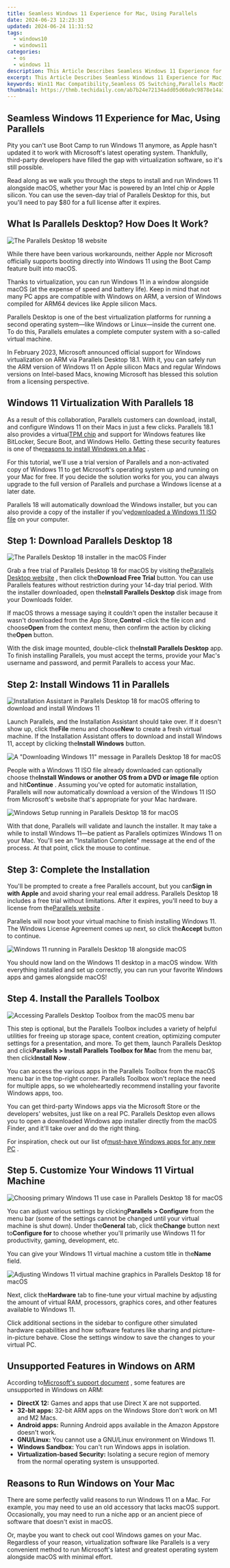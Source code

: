 ```yaml
---
title: Seamless Windows 11 Experience for Mac, Using Parallels
date: 2024-06-23 12:23:33
updated: 2024-06-24 11:31:52
tags:
  - windows10
  - windows11
categories:
  - os
  - windows 11
description: This Article Describes Seamless Windows 11 Experience for Mac, Using Parallels
excerpt: This Article Describes Seamless Windows 11 Experience for Mac, Using Parallels
keywords: Win11 Mac Compatibility,Seamless OS Switching,Parallels MacOS,Mac to Windows Transition,Easy Windows on Mac,Parallels Windows 11,Cross-Platform Access
thumbnail: https://thmb.techidaily.com/ab7b24e72134add05d60a9c9878e14a3ae56dcbc709b29d6e1455394b97ec52a.jpg
---
```


## Seamless Windows 11 Experience for Mac, Using Parallels

 Pity you can't use Boot Camp to run Windows 11 anymore, as Apple hasn't updated it to work with Microsoft's latest operating system. Thankfully, third-party developers have filled the gap with virtualization software, so it's still possible.

 Read along as we walk you through the steps to install and run Windows 11 alongside macOS, whether your Mac is powered by an Intel chip or Apple silicon. You can use the seven-day trial of Parallels Desktop for this, but you'll need to pay $80 for a full license after it expires.

## What Is Parallels Desktop? How Does It Work?

![The Parallels Desktop 18 website](https://static1.makeuseofimages.com/wordpress/wp-content/uploads/2023/03/parallels-desktop-18-website.jpg)

 While there have been various workarounds, neither Apple nor Microsoft officially supports booting directly into Windows 11 using the Boot Camp feature built into macOS.

 Thanks to virtualization, you can run Windows 11 in a window alongside macOS (at the expense of speed and battery life). Keep in mind that not many PC apps are compatible with Windows on ARM, a version of Windows compiled for ARM64 devices like Apple silicon Macs.

 Parallels Desktop is one of the best virtualization platforms for running a second operating system—like Windows or Linux—inside the current one. To do this, Parallels emulates a complete computer system with a so-called virtual machine.

 In February 2023, Microsoft announced official support for Windows virtualization on ARM via Parallels Desktop 18.1\. With it, you can safely run the ARM version of Windows 11 on Apple silicon Macs and regular Windows versions on Intel-based Macs, knowing Microsoft has blessed this solution from a licensing perspective.

## Windows 11 Virtualization With Parallels 18

 As a result of this collaboration, Parallels customers can download, install, and configure Windows 11 on their Macs in just a few clicks. Parallels 18.1 also provides a virtual[TPM chip](https://www.makeuseof.com/what-is-a-trusted-platform-module-tpm/) and support for Windows features like BitLocker, Secure Boot, and Windows Hello. Getting these security features is one of the[reasons to install Windows on a Mac](https://www.makeuseof.com/tag/reasons-install-windows-mac/) .

 For this tutorial, we'll use a trial version of Parallels and a non-activated copy of Windows 11 to get Microsoft's operating system up and running on your Mac for free. If you decide the solution works for you, you can always upgrade to the full version of Parallels and purchase a Windows license at a later date.

 Parallels 18 will automatically download the Windows installer, but you can also provide a copy of the installer if you've[downloaded a Windows 11 ISO file](https://www.makeuseof.com/windows-11-download-iso/) on your computer.

## Step 1: Download Parallels Desktop 18

![The Parallels Desktop 18 installer in the macOS Finder](https://static1.makeuseofimages.com/wordpress/wp-content/uploads/2023/03/parallels-desktop-18-macos-installer-finder.jpg)

 Grab a free trial of Parallels Desktop 18 for macOS by visiting the[Parallels Desktop website](https://parallels.sjv.io/c/119570/1081277/13842?subId1=UUmuoUeUpU2013712&subId2=emuo&u=https%3A%2F%2Fwww.parallels.com%2Fproducts%2Fdesktop%2Ftrial%2F) , then click the**Download Free Trial** button. You can use Parallels features without restriction during your 14-day trial period. With the installer downloaded, open the**Install Parallels Desktop** disk image from your Downloads folder.

 If macOS throws a message saying it couldn't open the installer because it wasn't downloaded from the App Store,**Control** \-click the file icon and choose**Open** from the context menu, then confirm the action by clicking the**Open** button.

 With the disk image mounted, double-click the**Install Parallels Desktop** app. To finish installing Parallels, you must accept the terms, provide your Mac's username and password, and permit Parallels to access your Mac.

## Step 2: Install Windows 11 in Parallels

![Installation Assistant in Parallels Desktop 18 for macOS offering to download and install Windows 11](https://static1.makeuseofimages.com/wordpress/wp-content/uploads/2023/03/parallels-desktop-18-macos-installation-assistant-download-install-windows-11.jpg)

 Launch Parallels, and the Installation Assistant should take over. If it doesn't show up, click the**File** menu and choose**New** to create a fresh virtual machine. If the Installation Assistant offers to download and install Windows 11, accept by clicking the**Install Windows** button.

![A "Downloading Windows 11" message in Parallels Desktop 18 for macOS](https://static1.makeuseofimages.com/wordpress/wp-content/uploads/2023/03/parallels-desktop-18-macos-installation-assistant-downloading-windows-11.jpg)

 People with a Windows 11 ISO file already downloaded can optionally choose the**Install Windows or another OS from a DVD or image file** option and hit**Continue** . Assuming you've opted for automatic installation, Parallels will now automatically download a version of the Windows 11 ISO from Microsoft's website that's appropriate for your Mac hardware.

![Windows Setup running in Parallels Desktop 18 for macOS](https://static1.makeuseofimages.com/wordpress/wp-content/uploads/2023/03/parallels-desktop-18-macos-installing-windows.jpg)

 With that done, Parallels will validate and launch the installer. It may take a while to install Windows 11—be patient as Parallels optimizes Windows 11 on your Mac. You'll see an "Installation Complete" message at the end of the process. At that point, click the mouse to continue.

## Step 3: Complete the Installation

 You'll be prompted to create a free Parallels account, but you can**Sign in with Apple** and avoid sharing your real email address. Parallels Desktop 18 includes a free trial without limitations. After it expires, you'll need to buy a license from the[Parallels website](https://parallels.sjv.io/c/119570/1081277/13842?subId1=UUmuoUeUpU2013712&subId2=emuo&u=https%3A%2F%2Fwww.parallels.com%2Fproducts%2Fdesktop%2Fbuy%2F) .

 Parallels will now boot your virtual machine to finish installing Windows 11\. The Windows License Agreement comes up next, so click the**Accept** button to continue.

![Windows 11 running in Parallels Desktop 18 alongside macOS](https://static1.makeuseofimages.com/wordpress/wp-content/uploads/2023/03/parallels-desktop-18-macos-windows-11-dektop-edge-browser.jpg)

 You should now land on the Windows 11 desktop in a macOS window. With everything installed and set up correctly, you can run your favorite Windows apps and games alongside macOS!

## Step 4\. Install the Parallels Toolbox

![Accessing Parallels Desktop Toolbox from the macOS menu bar](https://static1.makeuseofimages.com/wordpress/wp-content/uploads/2022/07/Parallels-Desktop-Toolbox-macOS-menu-bar.jpg)

 This step is optional, but the Parallels Toolbox includes a variety of helpful utilities for freeing up storage space, content creation, optimizing computer settings for a presentation, and more. To get them, launch Parallels Desktop and click**Parallels > Install Parallels Toolbox for Mac** from the menu bar, then click**Install Now** .

 You can access the various apps in the Parallels Toolbox from the macOS menu bar in the top-right corner. Parallels Toolbox won't replace the need for multiple apps, so we wholeheartedly recommend installing your favorite Windows apps, too.

 You can get third-party Windows apps via the Microsoft Store or the developers' websites, just like on a real PC. Parallels Desktop even allows you to open a downloaded Windows app installer directly from the macOS Finder, and it'll take over and do the right thing.

 For inspiration, check out our list of[must-have Windows apps for any new PC](https://www.makeuseof.com/new-windows-pc-must-have-applications-to-install-first/) .

## Step 5\. Customize Your Windows 11 Virtual Machine

![Choosing primary Windows 11 use case in Parallels Desktop 18 for macOS](https://static1.makeuseofimages.com/wordpress/wp-content/uploads/2023/03/parallels-desktop-18-macos-settings-configure-for.jpg)

 You can adjust various settings by clicking**Parallels > Configure** from the menu bar (some of the settings cannot be changed until your virtual machine is shut down). Under the**General** tab, click the**Change** button next to**Configure for** to choose whether you'll primarily use Windows 11 for productivity, gaming, development, etc.

 You can give your Windows 11 virtual machine a custom title in the**Name** field.

![Adjusting Windows 11 virtual machine graphics in Parallels Desktop 18 for macOS](https://static1.makeuseofimages.com/wordpress/wp-content/uploads/2023/03/parallels-desktop-18-macos-settings-graphics.jpg)

 Next, click the**Hardware** tab to fine-tune your virtual machine by adjusting the amount of virtual RAM, processors, graphics cores, and other features available to Windows 11.

 Click additional sections in the sidebar to configure other simulated hardware capabilities and how software features like sharing and picture-in-picture behave. Close the settings window to save the changes to your virtual PC.

## Unsupported Features in Windows on ARM

 According to[Microsoft's support document](https://support.microsoft.com/windows/options-for-using-windows-11-with-mac-computers-with-apple-m1-and-m2-chips-cd15fd62-9b34-4b78-b0bc-121baa3c568c) , some features are unsupported in Windows on ARM:

* **DirectX 12:** Games and apps that use Direct X are not supported.
* **32-bit apps:** 32-bit ARM apps on the Windows Store don't work on M1 and M2 Macs.
* **Android apps:** Running Android apps available in the Amazon Appstore doesn't work.
* **GNU/Linux:** You cannot use a GNU/Linux environment on Windows 11.
* **Windows Sandbox:** You can't run Windows apps in isolation.
* **Virtualization-based Security:** Isolating a secure region of memory from the normal operating system is unsupported.

## Reasons to Run Windows on Your Mac

 There are some perfectly valid reasons to run Windows 11 on a Mac. For example, you may need to use an old accessory that lacks macOS support. Occasionally, you may need to run a niche app or an ancient piece of software that doesn't exist in macOS.

 Or, maybe you want to check out cool Windows games on your Mac. Regardless of your reason, virtualization software like Parallels is a very convenient method to run Microsoft's latest and greatest operating system alongside macOS with minimal effort.


<ins class="adsbygoogle"
     style="display:block"
     data-ad-format="autorelaxed"
     data-ad-client="ca-pub-7571918770474297"
     data-ad-slot="1223367746"></ins>



<ins class="adsbygoogle"
     style="display:block"
     data-ad-client="ca-pub-7571918770474297"
     data-ad-slot="8358498916"
     data-ad-format="auto"
     data-full-width-responsive="true"></ins>
